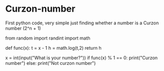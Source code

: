 # Curzon-number
First python code, very simple just finding whether a number is a Curzon number (2^n + 1) 


from random import randint
import math



def func(x):
    t = x - 1
    h = math.log(t,2)
    return h

x = int(input("What is your number?"))
if func(x) % 1 == 0:
    print("Curzon number")
else:
    print("Not curzon number")
    
